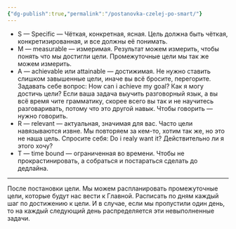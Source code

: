 ```yaml
---
{"dg-publish":true,"permalink":"/postanovka-czelej-po-smart/"}
---
```


- S — Specific — Чёткая, конкретная, ясная. Цель должна быть чёткая, конкретизированная, и все должны её понимать.
- M — measurable — измеримая. Результат можем измерить, чтобы понять что мы достигли цели. Промежуточные цели мы так же можем измерить. 
- A — achievable или attainable — достижимая. Не нужно ставить слишком завышенные цели, иначе вы всё бросите, перегорите. Задавать себе вопрос: How can i  achieve my goal? Как я могу достичь цели? Если ваша задача выучить разговорный язык, а вы всё время чите грамматику, скорее всего вы так и не научитесь разговаривать, потому что это другой навык. Чтобы говорить — нужно говорить.
- R — relevant — актуальная, значимая для вас. Часто цели навязываются извне. Мы повторяем за кем-то, хотим так же, но это не наша цель. Спросите себя: Do i realy want it? Действительно ли я этого хочу?
- T — time bound — ограниченная во времени. Чтобы не прокрастинировать, а собраться и постараться сделать до дедлайна.
****
После постановки цели. Мы можем распланировать промежуточные цели, которые будут нас вести к Главной. Расписать по дням каждый шаг по достижению к цели. И в случае, если мы пропустили один день, то на каждый следующий день распределяется эти невыполненные задачи. 